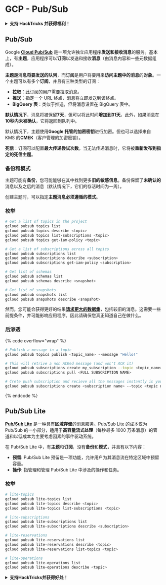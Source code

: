 # GCP - Pub/Sub

<details>

<summary><strong>支持 HackTricks 并获得福利！</strong></summary>

* 如果您想在 HackTricks 中看到您的公司广告，或者如果您想访问 PEASS 的最新版本或下载 HackTricks 的 PDF，请查看[**订阅计划**](https://github.com/sponsors/carlospolop)！
* 获取[**官方 PEASS 和 HackTricks 商品**](https://peass.creator-spring.com)
* 发现[**PEASS 家族**](https://opensea.io/collection/the-peass-family)，我们的独家[**NFT**](https://opensea.io/collection/the-peass-family)收藏品
* **加入** 💬 [**Discord 群组**](https://discord.gg/hRep4RUj7f) 或 [**Telegram 群组**](https://t.me/peass) 或 **关注**我的 **Twitter** 🐦 [**@carlospolopm**](https://twitter.com/carlospolopm)**。**
* 通过向 [**HackTricks**](https://github.com/carlospolop/hacktricks) 和 [**HackTricks Cloud**](https://github.com/carlospolop/hacktricks-cloud) github 仓库提交 PR 来**分享您的黑客技巧**。

</details>

## Pub/Sub <a href="#reviewing-cloud-pubsub" id="reviewing-cloud-pubsub"></a>

Google [**Cloud Pub/Sub**](https://cloud.google.com/pubsub/) 是一项允许独立应用程序**发送和接收消息**的服务。基本上，有**主题**，应用程序可以**订阅**以发送和接收**消息**（由消息内容和一些元数据组成）。

**主题是消息将要发送的队列**，而**订阅**是用户将要用来**访问主题中的消息**的**对象**。一个主题可以有多个**订阅**，并且有三种类型的订阅：

* **拉取**：此订阅的用户需要拉取消息。
* **推送**：指定一个 URL 终点，消息将立即发送到该终点。
* **BigQuery 表**：类似于推送，但将消息设置在 BigQuery 表中。

**默认情况下**，消息将被保留**7天**，但可以将此时间**增加到31天**。此外，如果消息在**10秒内未被确认**，它将返回到队列中。

默认情况下，主题使用**Google 托管的加密密钥**进行加密。但也可以选择来自 KMS 的**CMEK**（客户管理的加密密钥）。

**死信**：订阅可以配置**最大传递尝试次数**。当无法传递消息时，它将被**重新发布到指定的死信主题**。

### 备份和模式

主题可能有**备份**，您可能能够在其中找到更多**旧的敏感信息**。备份保留了**未确认的**消息以及之后的消息（默认情况下，它们的存活时间为一周）。

创建主题时，可以指定**主题消息必须遵循的模式**。

### 枚举
```bash
# Get a list of topics in the project
gcloud pubsub topics list
gcloud pubsub topics describe <topic>
gcloud pubsub topics list-subscriptions <topic>
gcloud pubsub topics get-iam-policy <topic>

# Get a list of subscriptions across all topics
gcloud pubsub subscriptions list
gcloud pubsub subscriptions describe <subscription>
gcloud pubsub subscriptions get-iam-policy <subscription>

# Get list of schemas
gcloud pubsub schemas list
gcloud pubsub schemas describe <snapshot>

# Get list of snapshots
gcloud pubsub snapshots list
gcloud pubsub snapshots describe <snapshot>
```
然而，您可能会获得更好的结果[**请求更大的数据集**](https://cloud.google.com/pubsub/docs/replay-overview)，包括较旧的消息。这需要一些前提条件，并可能影响应用程序，因此请确保您真正知道自己在做什么。

### 后渗透

{% code overflow="wrap" %}
```bash
# Publish a message in a topic
gcloud pubsub topics publish <topic_name> --message "Hello!"

# This will retrive a non ACKed message (and won't ACK it)
gcloud pubsub subscriptions create my_subscription --topic <topic_name>
gcloud pubsub subscriptions pull <FULL SUBSCRIPTION NAME>

# Crete push subscription and recieve all the messages instantly in your web server
gcloud pubsub subscriptions create <subscription name> --topic <topic name> --push-endpoint <URL to push to>
```
{% endcode %}

## Pub/Sub Lite

[**Pub/Sub Lite**](https://cloud.google.com/pubsub/docs/choosing-pubsub-or-lite) 是一种具有**区域存储**的消息服务。Pub/Sub Lite 的成本仅为 Pub/Sub 的一小部分，适用于**高容量流式处理**（每秒最多 1000 万条消息）的管道和以低成本为主要考虑因素的事件驱动系统。

在 Pub/Sub Lite 中，有**主题**和**订阅**，没有**备份**和**模式**，并且有以下内容：

* **预留**: Pub/Sub Lite 预留是一项功能，允许用户为其消息流在特定区域中预留容量。
* **操作**: 指管理和管理 Pub/Sub Lite 中涉及的操作和任务。

### 枚举
```bash
# lite-topics
gcloud pubsub lite-topics list
gcloud pubsub lite-topics describe <topic>
gcloud pubsub lite-topics list-subscriptions <topic>

# lite-subscriptions
gcloud pubsub lite-subscriptions list
gcloud pubsub lite-subscriptions describe <subscription>

# lite-reservations
gcloud pubsub lite-reservations list
gcloud pubsub lite-reservations describe <topic>
gcloud pubsub lite-reservations list-topics <topic>

# lite-operations
gcloud pubsub lite-operations list
gcloud pubsub lite-operations describe <topic>
```
<details>

<summary><strong>支持HackTricks并获得好处！</strong></summary>

* 如果您想看到您的**公司在HackTricks中进行广告**，或者如果您想访问**PEASS的最新版本或下载PDF格式的HackTricks**，请查看[**订阅计划**](https://github.com/sponsors/carlospolop)！
* 获得[**官方PEASS和HackTricks周边产品**](https://peass.creator-spring.com)
* 发现[**PEASS家族**](https://opensea.io/collection/the-peass-family)，我们的独家[**NFTs**](https://opensea.io/collection/the-peass-family)收藏品
* **加入** 💬 [**Discord群组**](https://discord.gg/hRep4RUj7f) 或 [**Telegram群组**](https://t.me/peass) 或 **关注**我在**Twitter**上的账号 🐦 [**@carlospolopm**](https://twitter.com/carlospolopm)**.**
* 通过向[**HackTricks**](https://github.com/carlospolop/hacktricks)和[**HackTricks Cloud**](https://github.com/carlospolop/hacktricks-cloud) github仓库提交PR来**分享您的黑客技巧**。

</details>
